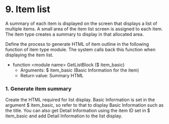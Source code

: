 # 9. Item list

A summary of each item is displayed on the screen that displays a list of multiple items. A small area of ​​the item list screen is assigned to each item. The item type creates a summary to display in that allocated area.

Define the process to generate HTML of item outline in the following function of item type module. The system calls back this function when displaying the item list.

* function &lt;module name&gt; GetListBlock \($ item\_basic\)
  * Arguments: $ item\_basic \(Basic Information for the item\)
  * Return value: Summary HTML

### 1. Generate item summary

Create the HTML required for list display. Basic Information is set in the argument $ item\_basic, so refer to that to display Basic Information such as the title. You can also get Detail Information using the item ID set in $ item\_basic and add Detail Information to the list display.

